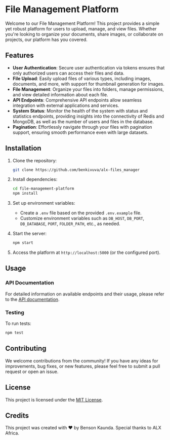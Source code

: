 # File Management Platform

Welcome to our File Management Platform! This project provides a simple yet robust platform for users to upload, manage, and view files. Whether you're looking to organize your documents, share images, or collaborate on projects, our platform has you covered.

## Features

- **User Authentication**: Secure user authentication via tokens ensures that only authorized users can access their files and data.
- **File Upload**: Easily upload files of various types, including images, documents, and more, with support for thumbnail generation for images.
- **File Management**: Organize your files into folders, manage permissions, and view detailed information about each file.
- **API Endpoints**: Comprehensive API endpoints allow seamless integration with external applications and services.
- **System Status**: Monitor the health of the system with status and statistics endpoints, providing insights into the connectivity of Redis and MongoDB, as well as the number of users and files in the database.
- **Pagination**: Effortlessly navigate through your files with pagination support, ensuring smooth performance even with large datasets.

## Installation

1. Clone the repository:

   ```bash
   git clone https://github.com/benkivuva/alx-files_manager
   ```

2. Install dependencies:

   ```bash
   cd file-management-platform
   npm install
   ```

3. Set up environment variables:

   - Create a `.env` file based on the provided `.env.example` file.
   - Customize environment variables such as `DB_HOST`, `DB_PORT`, `DB_DATABASE`, `PORT`, `FOLDER_PATH`, etc., as needed.

4. Start the server:

   ```bash
   npm start
   ```

5. Access the platform at `http://localhost:5000` (or the configured port).

## Usage

### API Documentation

For detailed information on available endpoints and their usage, please refer to the [API documentation](API.md).

### Testing

To run tests:

```bash
npm test
```

## Contributing

We welcome contributions from the community! If you have any ideas for improvements, bug fixes, or new features, please feel free to submit a pull request or open an issue.

## License

This project is licensed under the [MIT License](LICENSE).

## Credits

This project was created with ❤️ by Benson Kaunda. Special thanks to ALX Africa.
